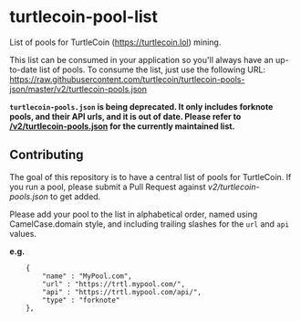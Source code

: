 # turtlecoin-pool-list

List of pools for TurtleCoin (https://turtlecoin.lol) mining.

This list can be consumed in your application so you'll always have an up-to-date list of pools. To consume the list, just use the following URL: https://raw.githubusercontent.com/turtlecoin/turtlecoin-pools-json/master/v2/turtlecoin-pools.json

**`turtlecoin-pools.json` is being deprecated. It only includes forknote pools, and their API urls, and it is out of date. Please refer to [/v2/turtlecoin-pools.json](https://raw.githubusercontent.com/turtlecoin/turtlecoin-pools-json/master/v2/turtlecoin-pools.json) for the currently maintained list.**

## Contributing

The goal of this repository is to have a central list of pools for TurtleCoin. If you run a pool, please submit a Pull Request against *v2/turtlecoin-pools.json* to get added.

Please add your pool to the list in alphabetical order, named using CamelCase.domain style, and including trailing slashes for the `url` and `api` values.

**e.g.**
```
    {
        "name" : "MyPool.com",
        "url" : "https://trtl.mypool.com/",
        "api" : "https://trtl.mypool.com/api/",
        "type" : "forknote"
    },
```